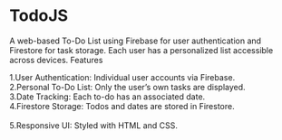 # TodoJS 
A web-based To-Do List using Firebase for user authentication and Firestore for task storage. Each user has a personalized list accessible across devices.
Features

1.User Authentication: Individual user accounts via Firebase. <br/>
2.Personal To-Do List: Only the user’s own tasks are displayed.  <br/>
3.Date Tracking: Each to-do has an associated date.  <br/>
4.Firestore Storage: Todos and dates are stored in Firestore.  <br/>   
5.Responsive UI: Styled with HTML and CSS.  
